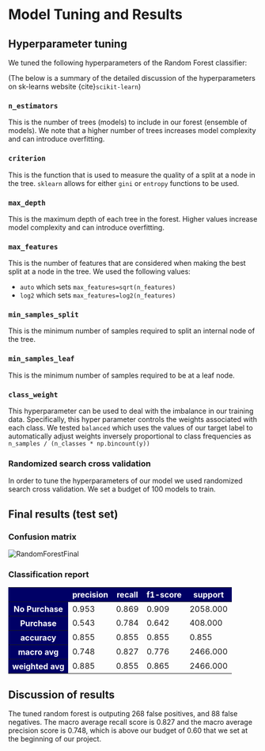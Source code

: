# Model Tuning and Results

## Hyperparameter tuning

We tuned the following hyperparameters of the Random Forest classifier:

(The below is a summary of the detailed discussion of the hyperparameters on sk-learns website {cite}`scikit-learn`)

### `n_estimators`

This is the number of trees (models) to include in our forest (ensemble of models).  We note that a higher number of trees increases model complexity and can introduce overfitting.

### `criterion`

This is the function that is used to measure the quality of a split at a node in the tree.  `sklearn` allows for either `gini` or `entropy` functions to be used.

### `max_depth`

This is the maximum depth of each tree in the forest.  Higher values increase model complexity and can introduce overfitting.

### `max_features`

This is the number of features that are considered when making the best split at a node in the tree.  We used the following values:

- `auto` which sets `max_features=sqrt(n_features)`
- `log2` which sets `max_features=log2(n_features)`

### `min_samples_split`

This is the minimum number of samples required to split an internal node of the tree.

### `min_samples_leaf`

This is the minimum number of samples required to be at a leaf node.

### `class_weight`

This hyperparameter can be used to deal with the imbalance in our training data.  Specifically, this hyper parameter controls the weights associated with each class.  We tested `balanced` which uses the values of our target label to automatically adjust weights inversely proportional to class frequencies as `n_samples / (n_classes * np.bincount(y))`


### Randomized search cross validation

In order to tune the hyperparameters of our model we used randomized search cross validation.  We set a budget of 100 models to train.

## Final results (test set)

### Confusion matrix

![RandomForestFinal](images/Final_RandomForest_cm.png)

### Classification report

<style type="text/css">
#T_00242_ td:hover {
  background-color: #ffffb3;
}
#T_00242_ .index_name {
  font-style: italic;
  color: darkgrey;
  font-weight: normal;
}
#T_00242_ th:not(.index_name) {
  background-color: #000066;
  color: white;
}
</style>
<table id="T_00242_">
  <thead>
    <tr>
      <th class="blank level0" >&nbsp;</th>
      <th class="col_heading level0 col0" >precision</th>
      <th class="col_heading level0 col1" >recall</th>
      <th class="col_heading level0 col2" >f1-score</th>
      <th class="col_heading level0 col3" >support</th>
    </tr>
  </thead>
  <tbody>
    <tr>
      <th id="T_00242_level0_row0" class="row_heading level0 row0" >No Purchase</th>
      <td id="T_00242_row0_col0" class="data row0 col0" >0.953</td>
      <td id="T_00242_row0_col1" class="data row0 col1" >0.869</td>
      <td id="T_00242_row0_col2" class="data row0 col2" >0.909</td>
      <td id="T_00242_row0_col3" class="data row0 col3" >2058.000</td>
    </tr>
    <tr>
      <th id="T_00242_level0_row1" class="row_heading level0 row1" >Purchase</th>
      <td id="T_00242_row1_col0" class="data row1 col0" >0.543</td>
      <td id="T_00242_row1_col1" class="data row1 col1" >0.784</td>
      <td id="T_00242_row1_col2" class="data row1 col2" >0.642</td>
      <td id="T_00242_row1_col3" class="data row1 col3" >408.000</td>
    </tr>
    <tr>
      <th id="T_00242_level0_row2" class="row_heading level0 row2" >accuracy</th>
      <td id="T_00242_row2_col0" class="data row2 col0" >0.855</td>
      <td id="T_00242_row2_col1" class="data row2 col1" >0.855</td>
      <td id="T_00242_row2_col2" class="data row2 col2" >0.855</td>
      <td id="T_00242_row2_col3" class="data row2 col3" >0.855</td>
    </tr>
    <tr>
      <th id="T_00242_level0_row3" class="row_heading level0 row3" >macro avg</th>
      <td id="T_00242_row3_col0" class="data row3 col0" >0.748</td>
      <td id="T_00242_row3_col1" class="data row3 col1" >0.827</td>
      <td id="T_00242_row3_col2" class="data row3 col2" >0.776</td>
      <td id="T_00242_row3_col3" class="data row3 col3" >2466.000</td>
    </tr>
    <tr>
      <th id="T_00242_level0_row4" class="row_heading level0 row4" >weighted avg</th>
      <td id="T_00242_row4_col0" class="data row4 col0" >0.885</td>
      <td id="T_00242_row4_col1" class="data row4 col1" >0.855</td>
      <td id="T_00242_row4_col2" class="data row4 col2" >0.865</td>
      <td id="T_00242_row4_col3" class="data row4 col3" >2466.000</td>
    </tr>
  </tbody>
</table>


## Discussion of results

The tuned random forest is outputing 268 false positives, and 88 false negatives.  The macro average recall score is 0.827 and the macro average precision score is 0.748, which is above our budget of 0.60 that we set at the beginning of our project.